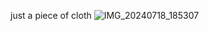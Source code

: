 just a piece of cloth
![IMG_20240718_185307](https://github.com/user-attachments/assets/f56909eb-7dcd-4b88-bb4f-6c5b4913bcb5)
